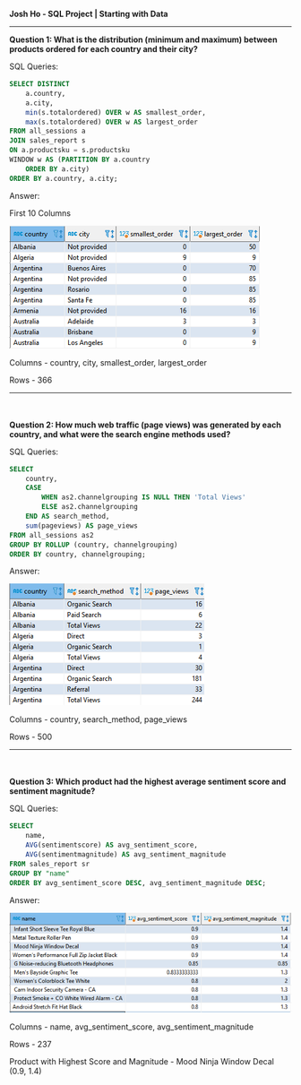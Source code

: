 **Josh Ho - SQL Project | Starting with Data**
***

**Question 1: What is the distribution (minimum and maximum) between products ordered for each country and their city?**

SQL Queries: 
```SQL
SELECT DISTINCT 
	a.country,
	a.city, 
	min(s.totalordered) OVER w AS smallest_order,
	max(s.totalordered) OVER w AS largest_order
FROM all_sessions a
JOIN sales_report s
ON a.productsku = s.productsku
WINDOW w AS (PARTITION BY a.country 
	ORDER BY a.city)
ORDER BY a.country, a.city;
```
Answer: 

First 10 Columns

![](images/q2.1.png "The first 10 columns of query")

Columns - country, city, smallest_order, largest_order

Rows - 366
***
\
\
**Question 2: How much web traffic (page views) was generated by each country, and what were the search engine methods used?**

SQL Queries:
```SQL
SELECT 
	country, 
	CASE
		WHEN as2.channelgrouping IS NULL THEN 'Total Views'
		ELSE as2.channelgrouping
	END AS search_method,
	sum(pageviews) AS page_views
FROM all_sessions as2 
GROUP BY ROLLUP (country, channelgrouping)
ORDER BY country, channelgrouping;
```
Answer:

![](images/q2.2.png "The first 10 columns of query")

Columns - country, search_method, page_views

Rows - 500
***
\
\
**Question 3: Which product had the highest average sentiment score and sentiment magnitude?**

SQL Queries:
```SQL
SELECT
	name,
	AVG(sentimentscore) AS avg_sentiment_score,
	AVG(sentimentmagnitude) AS avg_sentiment_magnitude
FROM sales_report sr 
GROUP BY "name"
ORDER BY avg_sentiment_score DESC, avg_sentiment_magnitude DESC;
```
Answer:

![](images/q2.3.png "The first 10 columns of query")

Columns - name, avg_sentiment_score, avg_sentiment_magnitude

Rows - 237

Product with Highest Score and Magnitude - Mood Ninja Window Decal (0.9, 1.4)


